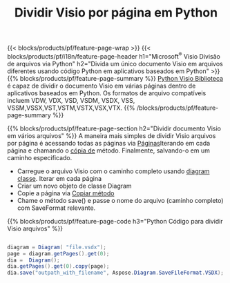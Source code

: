 ﻿---
title: Dividir Visio por página em Python
url: /pt/python-java/splitter/
description: Python códigos-fonte que explicam como dividir Microsoft Visio arquivos em vários arquivos em Python aplicativos
---
{{< blocks/products/pf/feature-page-wrap >}}
{{< blocks/products/pf/i18n/feature-page-header h1="Microsoft<sup>&reg;</sup> Visio Divisão de arquivos via Python" h2="Divida um único documento Visio em arquivos diferentes usando código Python em aplicativos baseados em Python" >}}
{{% blocks/products/pf/feature-page-summary %}}
[Python Visio Biblioteca](/diagram/python-java/) é capaz de dividir o documento Visio em várias páginas dentro de aplicativos baseados em Python. Os formatos de arquivo compatíveis incluem VDW, VDX, VSD, VSDM, VSDX, VSS, VSSM,VSSX,VST,VSTM,VSTX,VSX,VTX.
{{% /blocks/products/pf/feature-page-summary %}}

{{% blocks/products/pf/feature-page-section h2="Dividir documento Visio em vários arquivos" %}}
A maneira mais simples de dividir Visio arquivos por página é acessando todas as páginas via [Páginas](https://reference.aspose.com/diagram/python-java/asposediagram.api/diagram#Pages)Iterando em cada página e chamando o [cópia de](https://reference.aspose.com/diagram/python-java/asposediagram.api/page#copy(com.aspose.diagram.Page)) método. Finalmente, salvando-o em um caminho especificado. 

+ Carregue o arquivo Visio com o caminho completo usando [diagram classe](https://reference.aspose.com/diagram/python-java/asposediagram.api/diagram).
Iterar em cada página
+ Criar um novo objeto de classe Diagram
+ Copie a página via [Copiar método](https://reference.aspose.com/diagram/python-java/asposediagram.api/page#copy(com.aspose.diagram.Page))
+ Chame o método save() e passe o nome do arquivo (caminho completo) com SaveFormat relevante.

{{% blocks/products/pf/feature-page-code h3="Python Código para dividir Visio arquivos" %}}

```cs

diagram = Diagram( "file.vsdx");
page = diagram.getPages().get(0);
dia =  Diagram();
dia.getPages().get(0).copy(page);
dia.save("outpath_with_filename", Aspose.Diagram.SaveFileFormat.VSDX);  


```
